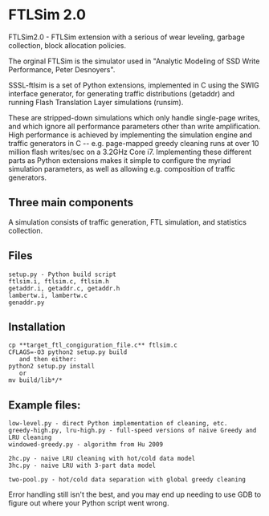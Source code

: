 # FTLSim 2.0
FTLSim2.0 - FTLSim extension with a serious of wear leveling, garbage collection, block allocation policies.

The orginal FTLSim is the simulator used in "Analytic Modeling of SSD Write Performance, Peter Desnoyers".

SSSL-ftlsim is a set of Python extensions, implemented in C using the SWIG interface generator, for generating traffic distributions (getaddr) and running Flash Translation Layer simulations (runsim). 

These are stripped-down simulations which only handle single-page writes, and which ignore all performance parameters other than write amplification. High performance is achieved by implementing the simulation engine and traffic generators in C -- e.g. page-mapped greedy cleaning runs at over 10 million flash writes/sec on a 3.2GHz Core i7. Implementing these different parts as Python extensions makes it simple to configure the myriad simulation parameters, as well as allowing e.g. composition of traffic generators.

## Three main components
A simulation consists of traffic generation, FTL simulation, and statistics collection.

## Files
  ```
  setup.py - Python build script  
  ftlsim.i, ftlsim.c, ftlsim.h
  getaddr.i, getaddr.c, getaddr.h
  lambertw.i, lambertw.c
  genaddr.py
  ```
## Installation
  ```
  cp **target_ftl_congiguration_file.c** ftlsim.c
  CFLAGS=-O3 python2 setup.py build
     and then either:
  python2 setup.py install
     or
  mv build/lib*/* 
  ```  
## Example files:
  ```
  low-level.py - direct Python implementation of cleaning, etc.
  greedy-high.py, lru-high.py - full-speed versions of naive Greedy and LRU cleaning
  windowed-greedy.py - algorithm from Hu 2009

  2hc.py - naive LRU cleaning with hot/cold data model
  3hc.py - naive LRU with 3-part data model

  two-pool.py - hot/cold data separation with global greedy cleaning
  ```
  
Error handling still isn't the best, and you may end up needing to use GDB to figure out where your Python script went wrong.

